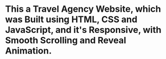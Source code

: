 # This a Travel Agency Website, which was Built using HTML, CSS and JavaScript, and it's Responsive, with Smooth Scrolling and Reveal Animation.

